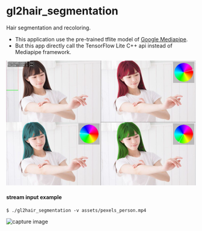 # gl2hair_segmentation
Hair segmentation and recoloring.
- This application use the pre-trained tflite model of [Google Mediapipe](https://github.com/google/mediapipe/tree/master/mediapipe/models).
- But this app directly call the TensorFlow Lite C++ api instead of  Mediapipe framework.

 ![capture image](gl2hair_segmentation.jpg "capture image")


#### stream input example

```
$ ./gl2hair_segmentation -v assets/pexels_person.mp4
```
 ![capture image](gl2hair_segmentation_mov.gif "capture image")
